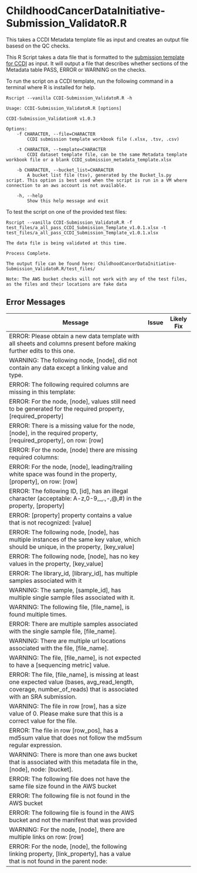 # ChildhoodCancerDataInitiative-Submission_ValidatoR.R
This takes a CCDI Metadata template file as input and creates an output file basesd on the QC checks.

This R Script takes a data file that is formatted to the [submission template for CCDI](https://github.com/CBIIT/ccdi-model/tree/main/metadata-manifest) as input. It will output a file that describes whether sections of the Metadata table PASS, ERROR or WARNING on the checks.

To run the script on a CCDI template, run the following command in a terminal where R is installed for help.

```
Rscript --vanilla CCDI-Submission_ValidatoR.R -h
```

```
Usage: CCDI-Submission_ValidatoR.R [options]

CCDI-Submission_ValidationR v1.0.3

Options:
	-f CHARACTER, --file=CHARACTER
		CCDI submission template workbook file (.xlsx, .tsv, .csv)

	-t CHARACTER, --template=CHARACTER
		CCDI dataset template file, can be the same Metadata template workbook file or a blank CCDI_submission_metadata_template.xlsx

	-b CHARACTER, --bucket_list=CHARACTER
		A bucket list file (tsv), generated by the Bucket_ls.py script. This option is best used when the script is run in a VM where connection to an aws account is not available.

	-h, --help
		Show this help message and exit
```

To test the script on one of the provided test files:

```
Rscript --vanilla CCDI-Submission_ValidatoR.R -f test_files/a_all_pass_CCDI_Submission_Template_v1.0.1.xlsx -t test_files/a_all_pass_CCDI_Submission_Template_v1.0.1.xlsx 
```

```
The data file is being validated at this time.

Process Complete.

The output file can be found here: ChildhoodCancerDataInitiative-Submission_ValidatoR.R/test_files/
```

`Note: The AWS bucket checks will not work with any of the test files, as the files and their locations are fake data`

## Error Messages

|Message|Issue|Likely Fix|
|-------|-----|----------|
|ERROR: Please obtain a new data template with all sheets and columns present before making further edits to this one.|||
|WARNING: The following node, [node], did not contain any data except a linking value and type.|||
|ERROR: The following required columns are missing in this template:|||
|ERROR: For the node, [node], values still need to be generated for the required property, [required_property]|||
|ERROR: There is a missing value for the node, [node], in the required property, [required_property], on row: [row]|||
|ERROR: For the node, [node] there are missing required columns:|||
|ERROR: For the node, [node], leading/trailing white space was found in the property, [property], on row: [row]|||
|ERROR: The following ID, [id], has an illegal character (acceptable: A-z,0-9,_,.,-,@,#) in the property, [property]|||
|ERROR: [property] property contains a value that is not recognized: [value]|||
|ERROR: The following node, [node], has multiple instances of the same key value, which should be unique, in the property, [key_value]|||
|ERROR: The following node, [node], has no key values in the property, [key_value]|||
|ERROR: The library_id, [library_id], has multiple samples associated with it|||
|WARNING: The sample, [sample_id], has multiple single sample files associated with it.|||
|WARNING: The following file, [file_name], is found multiple times.|||
|ERROR: There are multiple samples associated with the single sample file, [file_name].|||
|WARNING: There are multiple url locations associated with the file, [file_name].|||
|WARNING: The file, [file_name], is not expected to have a [sequencing metric] value.|||
|ERROR: The file, [file_name], is missing at least one expected value (bases, avg_read_length, coverage, number_of_reads) that is associated with an SRA submission.|||
|WARNING: The file in row [row], has a size value of 0. Please make sure that this is a correct value for the file.|||
|ERROR: The file in row [row_pos], has a md5sum value that does not follow the md5sum regular expression.|||
|WARNING: There is more than one aws bucket that is associated with this metadata file in the, [node], node: [bucket].|||
|ERROR: The following file does not have the same file size found in the AWS bucket|||
|ERROR: The following file is not found in the AWS bucket|||
|ERROR: The following file is found in the AWS bucket and not the manifest that was provided|||
|WARNING: For the node, [node], there are multiple links on row: [row]|||
|ERROR: For the node, [node], the following linking property, [link_property], has a value that is not found in the parent node: |||

